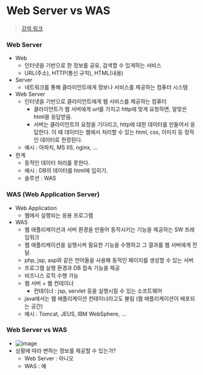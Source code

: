 # Web Server vs WAS

> [강의 링크](https://www.youtube.com/watch?v=NyhbNtOq0Bc)

### Web Server

- Web
  - 인터넷을 기반으로 한 정보를 공유, 검색할 수 있게하는 서비스
  - URL(주소), HTTP(통신 규칙), HTML(내용)
- Server
  - 네트워크를 통해 클라이언트에게 정보나 서비스를 제공하는 컴퓨터 시스템
- Web Server
  - 인터넷을 기반으로 클라이언트에게 웹 서비스를 제공하는 컴퓨터
    - 클라이언트가 웹 서버에게 url를 가지고 http에 맞게 요청하면, 알맞은 html을 응답받음.
    - 서버는 클라이언트의 요청을 기다리고, http에 대한 데이터를 만들어서 응답한다. 이 때 데이터는 웹에서 처리할 수 있는 html, css, 이미지 등 정적인 데이터로 한정된다.
  - 예시 : 아파치, MS IIS, nginx, ...
- 한계
  - 동적인 데이터 처리를 못한다.
  - 예시 : DB의 데이터를 html에 입히기.
  - 솔루션 : WAS

### WAS (Web Application Server)

- Web Application
  - 웹에서 실행되는 응용 프로그램
- WAS
  - 웹 애플리케이션과 서버 환경을 만들어 동작시키는 기능을 제공하는 SW 프레임워크
  - 웹 애플리케이션을 실행시켜 필요한 기능을 수행하고 그 결과를 웹 서버에게 전달.
  - php, jsp, asp와 같은 언어들을 사용해 동적인 페이지를 생성할 수 있는 서버
  - 프로그램 실행 환경과 DB 접속 기능을 제공
  - 비즈니스 로직 수행 가능
  - 웹 서버 + 웹 컨테이너
    - 컨테이너 : jsp, servlet 등을 실행시킬 수 있는 소프트웨어
  - java에서는 웹 애플리케이션 컨테이너라고도 불림 (웹 애플리케이션이 배포되는 공간)
  - 예시 : Tomcat, JEUS, IBM WebSphere, ...

### Web Server vs WAS

- ![image](https://user-images.githubusercontent.com/52440668/91007353-b0512b80-e616-11ea-86dd-126b2ba5fc02.png)
- 상황에 따라 변하는 정보를 제공할 수 있는가?
  - Web Server : 아니오
  - WAS : 예
